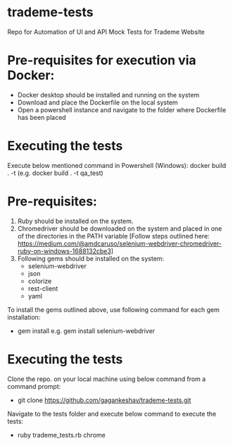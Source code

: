 # trademe-tests
Repo for Automation of UI and API Mock Tests for Trademe Website

# Pre-requisites for execution via Docker:
- Docker desktop should be installed and running on the system
- Download and place the Dockerfile on the local system
- Open a powershell instance and navigate to the folder where Dockerfile has been placed

# Executing the tests
Execute below mentioned command in Powershell (Windows):
docker build . -t <any tag name for the image e.g. qa_test> (e.g. docker build . -t qa_test)

# Pre-requisites:
1. Ruby should be installed on the system.
2. Chromedriver should be downloaded on the system and placed in one of the directories in the PATH variable [Follow steps outlined here: https://medium.com/@amdcaruso/selenium-webdriver-chromedriver-ruby-on-windows-1688132cbe3]
3. Following gems should be installed on the system:
    - selenium-webdriver
    - json
    - colorize
    - rest-client
    - yaml 

To install the gems outlined above, use following command for each gem installation:
- gem install <gem name> e.g. gem install selenium-webdriver

# Executing the tests
Clone the repo. on your local machine using below command from a command prompt:
- git clone https://github.com/gagankeshav/trademe-tests.git

Navigate to the tests folder and execute below command to execute the tests:
- ruby trademe_tests.rb chrome
